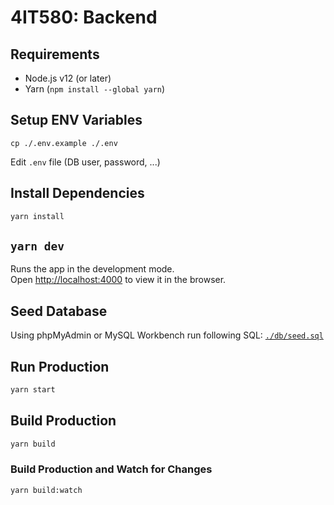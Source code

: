 # 4IT580: Backend

## Requirements

- Node.js v12 (or later)
- Yarn (`npm install --global yarn`)

## Setup ENV Variables

```
cp ./.env.example ./.env
```

Edit `.env` file (DB user, password, ...)

## Install Dependencies

```bash
yarn install
```

## `yarn dev`

Runs the app in the development mode.\
Open [http://localhost:4000](http://localhost:4000) to view it in the browser.

## Seed Database

Using phpMyAdmin or MySQL Workbench run following SQL: [`./db/seed.sql`](./db/seed.sql)

## Run Production

```bash
yarn start
```

## Build Production

```bash
yarn build
```

### Build Production and Watch for Changes

```bash
yarn build:watch
```
